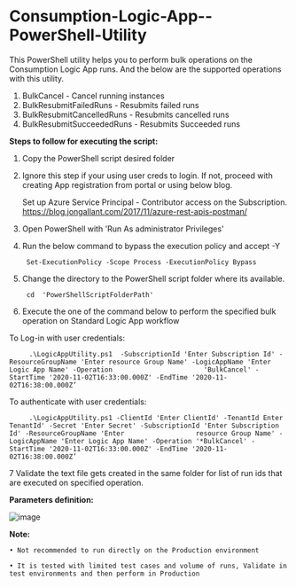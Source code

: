 # Consumption-Logic-App--PowerShell-Utility

This PowerShell utility helps you to perform bulk operations on the Consumption Logic App runs. And the below are the supported operations with this utility.

1. BulkCancel - Cancel running instances
2. BulkResubmitFailedRuns - Resubmits failed runs
3. BulkResubmitCancelledRuns - Resubmits cancelled runs
4. BulkResubmitSucceededRuns - Resubmits Succeeded runs

**Steps to follow for executing the script:**

1. Copy the PowerShell script desired folder

2. Ignore this step if your using user creds to login. If not, proceed with creating App registration from portal or using below blog.

	Set up Azure Service Principal - Contributor access on the Subscription. https://blog.jongallant.com/2017/11/azure-rest-apis-postman/

3. Open PowerShell with 'Run As administrator Privileges'

4. Run the below command to bypass the execution policy and accept -Y

		Set-ExecutionPolicy -Scope Process -ExecutionPolicy Bypass
	
5. Change the directory to the PowerShell script folder where its available.

		cd  'PowerShellScriptFolderPath'
6. Execute the one of the command below to perform the specified bulk operation on Standard Logic App workflow

 To Log-in with user credentials:
	   
	     .\LogicAppUtility.ps1  -SubscriptionId 'Enter Subscription Id' -ResourceGroupName 'Enter resource Group Name' -LogicAppName 'Enter Logic App Name' -Operation                       'BulkCancel' -StartTime '2020-11-02T16:33:00.000Z' -EndTime '2020-11-02T16:38:00.000Z’

To authenticate with user credentials:
	   
	     .\LogicAppUtility.ps1 -ClientId 'Enter ClientId' -TenantId Enter TenantId' -Secret 'Enter Secret' -SubscriptionId 'Enter Subscription Id' -ResourceGroupName 'Enter                  resource Group Name' -LogicAppName 'Enter Logic App Name' -Operation '*BulkCancel' -StartTime '2020-11-02T16:33:00.000Z' -EndTime '2020-11-02T16:38:00.000Z’
	     
7  Validate the text file gets created in the same folder for list of run ids that are executed on specified operation.
	

**Parameters definition:** 

![image](https://user-images.githubusercontent.com/82495659/130433993-aa08f0d1-521c-4053-8979-97cd098f03f3.png)

**Note:**

	• Not recommended to run directly on the Production environment
	
	• It is tested with limited test cases and volume of runs, Validate in test environments and then perform in Production

